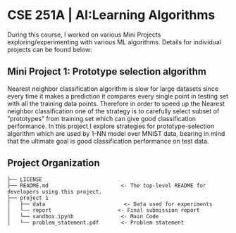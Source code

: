 CSE 251A | AI:Learning Algorithms
==============================

During this course, I worked on various Mini Projects exploring/experimenting with various ML algorithms. Details for individual projects can be found below:


## Mini Project 1: Prototype selection algorithm 
Nearest neighbor classification algorithm is slow for large datasets since every time it makes a prediction
it compares every single point in testing set with all the training data points. Therefore in order
to speed up the Nearest neighbor classification one of the strategy is to carefully select subset of
”prototypes” from training set which can give good classification performance. 
In this project I explore strategies for prototype-selection algorithm which are used by 1-NN model over MNIST data, bearing
in mind that the ultimate goal is good classification performance on test data.

## Project Organization

    ├── LICENSE
    ├── README.md                       <- The top-level README for developers using this project.
    ├── project 1
    │   ├── data      	  	             <- Data used for experiments
    │   └── report         		       <- Final submission report
    │   └── sandbox.ipynb               <- Main Code 
    │   └── problem_statement.pdf       <- Problem statement 

